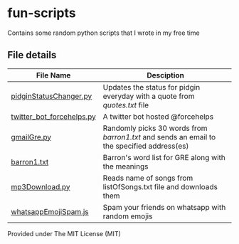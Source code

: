 # fun-scripts

Contains some random python scripts that I wrote in my free time

## File details

File Name | Desciption
------------ | -------------
[pidginStatusChanger.py](pidginStatusChanger.py) | Updates the status for pidgin everyday with a quote from _quotes.txt_ file
[twitter_bot_forcehelps.py](twitter_bot_forcehelps.py) | A twitter bot hosted @forcehelps
[gmailGre.py](gmailGre.py) | Randomly picks 30 words from _barron1.txt_ and sends an email to the specified address(es)
[barron1.txt](barron1.txt) | Barron's word list for GRE along with the meanings
[mp3Download.py](mp3Download.py) | Reads name of songs from listOfSongs.txt file and downloads them
[whatsappEmojiSpam.js](whatsappEmojiSpam.js) | Spam your friends on whatsapp with random emojis


Provided under The MIT License (MIT)
